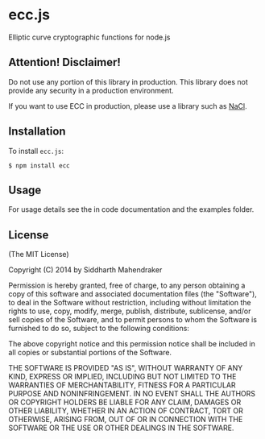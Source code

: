 # ecc.js

Elliptic curve cryptographic functions for node.js

## Attention! Disclaimer!

Do not use any portion of this library in production. This library
does not provide any security in a production environment.

If you want to use ECC in production, please use a library such as
[NaCl](http://nacl.cr.yp.to/).

## Installation

To install `ecc.js`:

    $ npm install ecc

## Usage

For usage details see the in code documentation
and the examples folder.

## License

(The MIT License)

Copyright (C) 2014 by Siddharth Mahendraker

Permission is hereby granted, free of charge, to any person obtaining a copy
of this software and associated documentation files (the "Software"), to deal
in the Software without restriction, including without limitation the rights
to use, copy, modify, merge, publish, distribute, sublicense, and/or sell
copies of the Software, and to permit persons to whom the Software is
furnished to do so, subject to the following conditions:

The above copyright notice and this permission notice shall be included in
all copies or substantial portions of the Software.

THE SOFTWARE IS PROVIDED "AS IS", WITHOUT WARRANTY OF ANY KIND, EXPRESS OR
IMPLIED, INCLUDING BUT NOT LIMITED TO THE WARRANTIES OF MERCHANTABILITY,
FITNESS FOR A PARTICULAR PURPOSE AND NONINFRINGEMENT. IN NO EVENT SHALL THE
AUTHORS OR COPYRIGHT HOLDERS BE LIABLE FOR ANY CLAIM, DAMAGES OR OTHER
LIABILITY, WHETHER IN AN ACTION OF CONTRACT, TORT OR OTHERWISE, ARISING FROM,
OUT OF OR IN CONNECTION WITH THE SOFTWARE OR THE USE OR OTHER DEALINGS IN
THE SOFTWARE.
